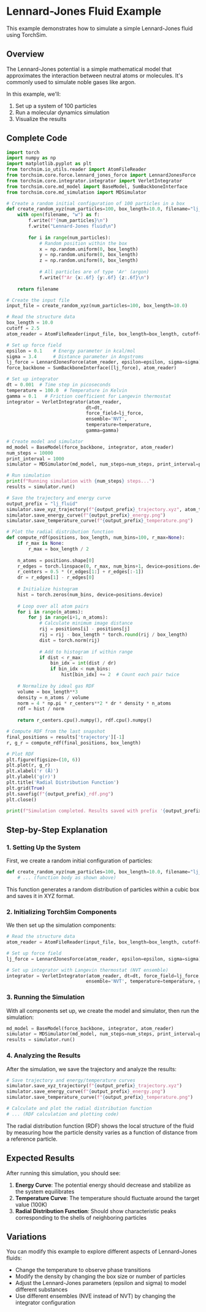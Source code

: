 # Lennard-Jones Fluid Example

This example demonstrates how to simulate a simple Lennard-Jones fluid using TorchSim.

## Overview

The Lennard-Jones potential is a simple mathematical model that approximates the interaction between neutral atoms or molecules. It's commonly used to simulate noble gases like argon.

In this example, we'll:
1. Set up a system of 100 particles
2. Run a molecular dynamics simulation
3. Visualize the results

## Complete Code

```python
import torch
import numpy as np
import matplotlib.pyplot as plt
from torchsim.io_utils.reader import AtomFileReader
from torchsim.core.force.lennard_jones_force import LennardJonesForce
from torchsim.core.integrator.integrator import VerletIntegrator
from torchsim.core.md_model import BaseModel, SumBackboneInterface
from torchsim.core.md_simulation import MDSimulator

# Create a random initial configuration of 100 particles in a box
def create_random_xyz(num_particles=100, box_length=10.0, filename="lj_fluid.xyz"):
    with open(filename, "w") as f:
        f.write(f"{num_particles}\n")
        f.write("Lennard-Jones fluid\n")
        
        for i in range(num_particles):
            # Random position within the box
            x = np.random.uniform(0, box_length)
            y = np.random.uniform(0, box_length)
            z = np.random.uniform(0, box_length)
            
            # All particles are of type 'Ar' (argon)
            f.write(f"Ar {x:.6f} {y:.6f} {z:.6f}\n")
    
    return filename

# Create the input file
input_file = create_random_xyz(num_particles=100, box_length=10.0)

# Read the structure data
box_length = 10.0
cutoff = 2.5
atom_reader = AtomFileReader(input_file, box_length=box_length, cutoff=cutoff)

# Set up force field
epsilon = 0.1    # Energy parameter in kcal/mol
sigma = 3.4      # Distance parameter in Angstroms
lj_force = LennardJonesForce(atom_reader, epsilon=epsilon, sigma=sigma)
force_backbone = SumBackboneInterface([lj_force], atom_reader)

# Set up integrator
dt = 0.001  # Time step in picoseconds
temperature = 100.0  # Temperature in Kelvin
gamma = 0.1   # Friction coefficient for Langevin thermostat
integrator = VerletIntegrator(atom_reader, 
                             dt=dt,
                             force_field=lj_force,
                             ensemble='NVT',
                             temperature=temperature,
                             gamma=gamma)

# Create model and simulator
md_model = BaseModel(force_backbone, integrator, atom_reader)
num_steps = 10000
print_interval = 1000
simulator = MDSimulator(md_model, num_steps=num_steps, print_interval=print_interval)

# Run simulation
print(f"Running simulation with {num_steps} steps...")
results = simulator.run()

# Save the trajectory and energy curve
output_prefix = "lj_fluid"
simulator.save_xyz_trajectory(f"{output_prefix}_trajectory.xyz", atom_types=atom_reader.atom_types)
simulator.save_energy_curve(f"{output_prefix}_energy.png")
simulator.save_temperature_curve(f"{output_prefix}_temperature.png")

# Plot the radial distribution function
def compute_rdf(positions, box_length, num_bins=100, r_max=None):
    if r_max is None:
        r_max = box_length / 2
    
    n_atoms = positions.shape[0]
    r_edges = torch.linspace(0, r_max, num_bins+1, device=positions.device)
    r_centers = 0.5 * (r_edges[1:] + r_edges[:-1])
    dr = r_edges[1] - r_edges[0]
    
    # Initialize histogram
    hist = torch.zeros(num_bins, device=positions.device)
    
    # Loop over all atom pairs
    for i in range(n_atoms):
        for j in range(i+1, n_atoms):
            # Calculate minimum image distance
            rij = positions[i] - positions[j]
            rij = rij - box_length * torch.round(rij / box_length)
            dist = torch.norm(rij)
            
            # Add to histogram if within range
            if dist < r_max:
                bin_idx = int(dist / dr)
                if bin_idx < num_bins:
                    hist[bin_idx] += 2  # Count each pair twice
    
    # Normalize by ideal gas RDF
    volume = box_length**3
    density = n_atoms / volume
    norm = 4 * np.pi * r_centers**2 * dr * density * n_atoms
    rdf = hist / norm
    
    return r_centers.cpu().numpy(), rdf.cpu().numpy()

# Compute RDF from the last snapshot
final_positions = results['trajectory'][-1]
r, g_r = compute_rdf(final_positions, box_length)

# Plot RDF
plt.figure(figsize=(10, 6))
plt.plot(r, g_r)
plt.xlabel('r (Å)')
plt.ylabel('g(r)')
plt.title('Radial Distribution Function')
plt.grid(True)
plt.savefig(f"{output_prefix}_rdf.png")
plt.close()

print(f"Simulation completed. Results saved with prefix '{output_prefix}'")
```

## Step-by-Step Explanation

### 1. Setting Up the System

First, we create a random initial configuration of particles:

```python
def create_random_xyz(num_particles=100, box_length=10.0, filename="lj_fluid.xyz"):
    # ... (function body as shown above)
```

This function generates a random distribution of particles within a cubic box and saves it in XYZ format.

### 2. Initializing TorchSim Components

We then set up the simulation components:

```python
# Read the structure data
atom_reader = AtomFileReader(input_file, box_length=box_length, cutoff=cutoff)

# Set up force field
lj_force = LennardJonesForce(atom_reader, epsilon=epsilon, sigma=sigma)

# Set up integrator with Langevin thermostat (NVT ensemble)
integrator = VerletIntegrator(atom_reader, dt=dt, force_field=lj_force,
                             ensemble='NVT', temperature=temperature, gamma=gamma)
```

### 3. Running the Simulation

With all components set up, we create the model and simulator, then run the simulation:

```python
md_model = BaseModel(force_backbone, integrator, atom_reader)
simulator = MDSimulator(md_model, num_steps=num_steps, print_interval=print_interval)
results = simulator.run()
```

### 4. Analyzing the Results

After the simulation, we save the trajectory and analyze the results:

```python
# Save trajectory and energy/temperature curves
simulator.save_xyz_trajectory(f"{output_prefix}_trajectory.xyz")
simulator.save_energy_curve(f"{output_prefix}_energy.png")
simulator.save_temperature_curve(f"{output_prefix}_temperature.png")

# Calculate and plot the radial distribution function
# ... (RDF calculation and plotting code)
```

The radial distribution function (RDF) shows the local structure of the fluid by measuring how the particle density varies as a function of distance from a reference particle.

## Expected Results

After running this simulation, you should see:

1. **Energy Curve**: The potential energy should decrease and stabilize as the system equilibrates
2. **Temperature Curve**: The temperature should fluctuate around the target value (100K)
3. **Radial Distribution Function**: Should show characteristic peaks corresponding to the shells of neighboring particles

## Variations

You can modify this example to explore different aspects of Lennard-Jones fluids:

- Change the temperature to observe phase transitions
- Modify the density by changing the box size or number of particles
- Adjust the Lennard-Jones parameters (epsilon and sigma) to model different substances
- Use different ensembles (NVE instead of NVT) by changing the integrator configuration 